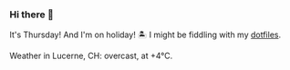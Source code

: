 ### Hi there :wave:

It's Thursday! And I'm on holiday! :desert_island: I might be fiddling with my [dotfiles](https://github.com/bewuethr/dotfiles).

Weather in Lucerne, CH: overcast, at +4°C.
